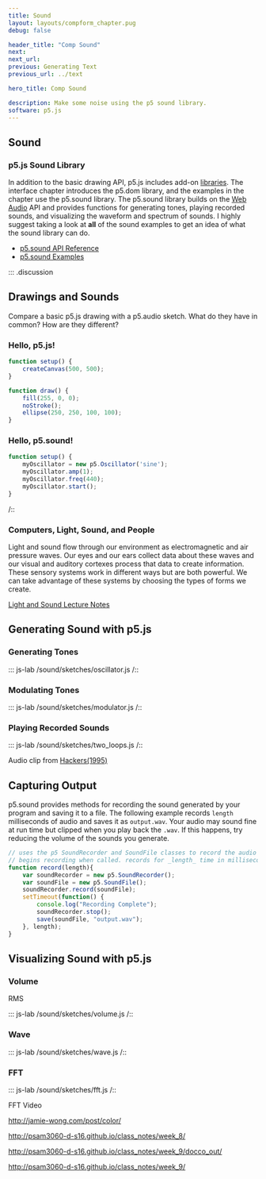 ```yaml
---
title: Sound
layout: layouts/compform_chapter.pug
debug: false

header_title: "Comp Sound"
next: 
next_url: 
previous: Generating Text
previous_url: ../text

hero_title: Comp Sound

description: Make some noise using the p5 sound library.
software: p5.js
---
```


## Sound


### p5.js Sound Library

In addition to the basic drawing API, p5.js includes add-on [libraries](https://p5js.org/libraries/). The interface chapter introduces the p5.dom library, and the examples in the chapter use the p5.sound library. The p5.sound library builds on the [Web Audio](https://developer.mozilla.org/en-US/docs/Web/API/Web_Audio_API) API and provides functions for generating tones, playing recorded sounds, and visualizing the waveform and spectrum of sounds. I highly suggest taking a look at **all** of the sound examples to get an idea of what the sound library can do.



- [p5.sound API Reference](https://p5js.org/reference/#/libraries/p5.sound)
- [p5.sound Examples](https://p5js.org/examples/)


::: .discussion
## Drawings and Sounds

Compare a basic p5.js drawing with a p5.audio sketch. What do they have in common? How are they different?



### Hello, p5.js!

```javascript
function setup() {
    createCanvas(500, 500);
}

function draw() {
    fill(255, 0, 0);
    noStroke();
    ellipse(250, 250, 100, 100);
}
```

### Hello, p5.sound!

```javascript
function setup() {
    myOscillator = new p5.Oscillator('sine');
    myOscillator.amp(1);
    myOscillator.freq(440);
    myOscillator.start();
}
```
/::

### Computers, Light, Sound, and People

Light and sound flow through our environment as electromagnetic and air pressure waves. Our eyes and our ears collect data about these waves and our visual and auditory cortexes process that data to create information. These sensory systems work in different ways but are both powerful. We can take advantage of these systems by choosing the types of forms we create.

[Light and Sound Lecture Notes](./light_and_sound.html)






## Generating Sound with p5.js

### Generating Tones
::: js-lab
/sound/sketches/oscillator.js
/::

### Modulating Tones
::: js-lab
/sound/sketches/modulator.js
/::

### Playing Recorded Sounds
::: js-lab
/sound/sketches/two_loops.js
/::

Audio clip from [Hackers(1995)](http://www.imdb.com/title/tt0113243/)


## Capturing Output

p5.sound provides methods for recording the sound generated by your program and saving it to a file. The following example records `length` milliseconds of audio and saves it as `output.wav`. Your audio may sound fine at run time but clipped when you play back the `.wav`. If this happens, try reducing the volume of the sounds you generate. 

```javascript
// uses the p5 SoundRecorder and SoundFile classes to record the audio output.
// begins recording when called. records for _length_ time in milliseconds.
function record(length){
    var soundRecorder = new p5.SoundRecorder();
    var soundFile = new p5.SoundFile();
    soundRecorder.record(soundFile);
    setTimeout(function() {
        console.log("Recording Complete");
        soundRecorder.stop();
        save(soundFile, "output.wav");
    }, length);
}
```

## Visualizing Sound with p5.js



### Volume

RMS

::: js-lab
/sound/sketches/volume.js
/::

### Wave

::: js-lab
/sound/sketches/wave.js
/::


### FFT

::: js-lab
/sound/sketches/fft.js
/::







FFT Video



http://jamie-wong.com/post/color/

http://psam3060-d-s16.github.io/class_notes/week_8/

http://psam3060-d-s16.github.io/class_notes/week_9/docco_out/

http://psam3060-d-s16.github.io/class_notes/week_9/